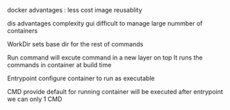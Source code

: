 docker advantages : 
less cost
image reusablity

dis advantages
complexity
gui
difficult to manage large nummber of containers


WorkDir 
    sets base dir for the rest of commands


Run command will excute command in a new layer on top
It runs the commands in container at build time


Entrypoint
    configure container to run as executable

CMD
    provide default for running container
    will be executed after entrypoint
    we can only 1 CMD



